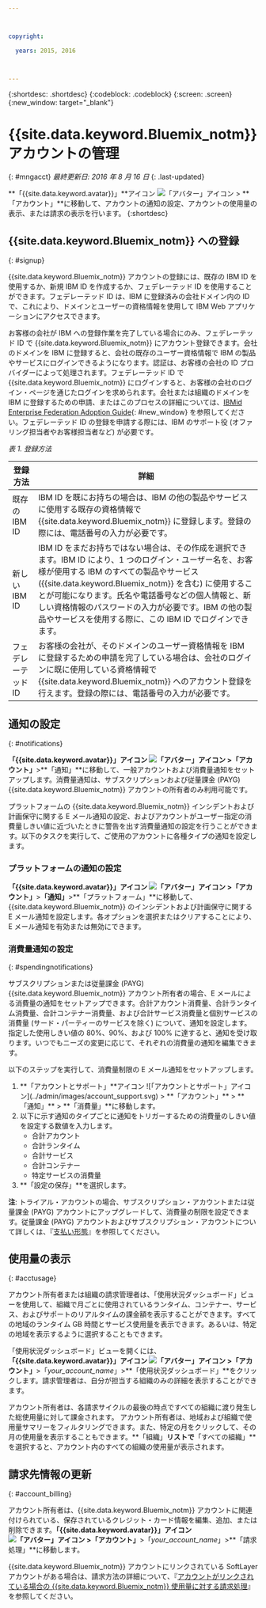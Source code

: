 ```yaml
---



copyright:

  years: 2015, 2016



---
```


{:shortdesc: .shortdesc}
{:codeblock: .codeblock}
{:screen: .screen}
{:new_window: target="_blank"}

# {{site.data.keyword.Bluemix_notm}} アカウントの管理
{: #mngacct}
*最終更新日: 2016 年 8 月 16 日*
{: .last-updated}

**「{{site.data.keyword.avatar}}」**アイコン ![「アバター」アイコン](../icons/i-avatar-icon.svg) &gt; **「アカウント」**に移動して、アカウントの通知の設定、アカウントの使用量の表示、または請求の表示を行います。
{:shortdesc}

## {{site.data.keyword.Bluemix_notm}} への登録
{: #signup}

{{site.data.keyword.Bluemix_notm}} アカウントの登録には、既存の IBM ID を使用するか、新規 IBM ID を作成するか、フェデレーテッド ID を使用することができます。フェデレーテッド ID は、IBM に登録済みの会社ドメイン内の ID で、これにより、ドメインとユーザーの資格情報を使用して IBM Web アプリケーションにアクセスできます。  

お客様の会社が IBM への登録作業を完了している場合にのみ、フェデレーテッド ID で {{site.data.keyword.Bluemix_notm}} にアカウント登録できます。会社のドメインを IBM に登録すると、会社の既存のユーザー資格情報で IBM の製品やサービスにログインできるようになります。認証は、お客様の会社の ID プロバイダーによって処理されます。フェデレーテッド ID で {{site.data.keyword.Bluemix_notm}} にログインすると、お客様の会社のログイン・ページを通じたログインを求められます。会社または組織のドメインを IBM に登録するための申請、またはこのプロセスの詳細については、[IBMid Enterprise Federation Adoption Guide](https://ibm.box.com/v/IBMid-Federation-Guide){: #new_window} を参照してください。フェデレーテッド ID の登録を申請する際には、IBM のサポート役 (オファリング担当者やお客様担当者など) が必要です。

*表 1. 登録方法*

| 登録方法 | 詳細 |    
|-----------------|---------|
|既存の IBM ID | IBM ID を既にお持ちの場合は、IBM の他の製品やサービスに使用する既存の資格情報で {{site.data.keyword.Bluemix_notm}} に登録します。登録の際には、電話番号の入力が必要です。 |
|新しい IBM ID | IBM ID をまだお持ちではない場合は、その作成を選択できます。IBM ID により、1 つのログイン・ユーザー名を、お客様が使用する IBM のすべての製品やサービス ({{site.data.keyword.Bluemix_notm}} を含む) に使用することが可能になります。氏名や電話番号などの個人情報と、新しい資格情報のパスワードの入力が必要です。IBM の他の製品やサービスを使用する際に、この IBM ID でログインできます。  |
|フェデレーテッド ID | お客様の会社が、そのドメインのユーザー資格情報を IBM に登録するための申請を完了している場合は、会社のログインに既に使用している資格情報で {{site.data.keyword.Bluemix_notm}} へのアカウント登録を行えます。登録の際には、電話番号の入力が必要です。 |

## 通知の設定
{: #notifications}

**「{{site.data.keyword.avatar}}」**アイコン ![「アバター」アイコン](../icons/i-avatar-icon.svg) &gt;**「アカウント」**&gt;**「通知」**に移動して、一般アカウントおよび消費量通知をセットアップします。消費量通知は、サブスクリプションおよび従量課金 (PAYG) {{site.data.keyword.Bluemix_notm}} アカウントの所有者のみ利用可能です。

プラットフォームの {{site.data.keyword.Bluemix_notm}} インシデントおよび計画保守に関する E メール通知の設定、およびアカウントがユーザー指定の消費量しきい値に近づいたときに警告を出す消費量通知の設定を行うことができます。以下のタスクを実行して、ご使用のアカウントに各種タイプの通知を設定します。

### プラットフォームの通知の設定

**「{{site.data.keyword.avatar}}」**アイコン ![「アバター」アイコン](../icons/i-avatar-icon.svg) &gt;**「アカウント」**&gt;**「通知」**&gt;**「プラットフォーム」**に移動して、{{site.data.keyword.Bluemix_notm}} のインシデントおよび計画保守に関する E メール通知を設定します。各オプションを選択またはクリアすることにより、E メール通知を有効または無効にできます。

### 消費量通知の設定
{: #spendingnotifications}

サブスクリプションまたは従量課金 (PAYG) {{site.data.keyword.Bluemix_notm}} アカウント所有者の場合、E メールによる消費量の通知をセットアップできます。合計アカウント消費量、合計ランタイム消費量、合計コンテナー消費量、および合計サービス消費量と個別サービスの消費量 (サード・パーティーのサービスを除く) について、通知を設定します。指定した使用しきい値の 80%、90%、および 100% に達すると、通知を受け取ります。いつでもニーズの変更に応じて、それぞれの消費量の通知を編集できます。

以下のステップを実行して、消費量制限の E メール通知をセットアップします。

<ol>
<li>**「アカウントとサポート」**アイコン ![「アカウントとサポート」アイコン](../admin/images/account_support.svg) &gt; **「アカウント」** &gt; **「通知」** &gt; **「消費量」**に移動します。</li>
<li>以下に示す通知のタイプごとに通知をトリガーするための消費量のしきい値を設定する数値を入力します。<br />
<ul>
<li>合計アカウント</li>
<li>合計ランタイム</li>
<li>合計サービス</li>
<li>合計コンテナー</li>
<li>特定サービスの消費量</li>
</ul>
</li>
<li>**「設定の保存」**を選択します。</li>
</ol>

**注**: トライアル・アカウントの場合、サブスクリプション・アカウントまたは従量課金 (PAYG) アカウントにアップグレードして、消費量の制限を設定できます。従量課金 (PAYG) アカウントおよびサブスクリプション・アカウントについて詳しくは、『[支払い形態](../pricing/index.html#pay-accounts)』を参照してください。


## 使用量の表示
{: #acctusage}

アカウント所有者または組織の請求管理者は、「使用状況ダッシュボード」ビューを使用して、組織で月ごとに使用されているランタイム、コンテナー、サービス、およびサポートのリアルタイムの課金額を表示することができます。すべての地域のランタイム GB 時間とサービス使用量を表示できます。あるいは、特定の地域を表示するように選択することもできます。

「使用状況ダッシュボード」ビューを開くには、**「{{site.data.keyword.avatar}}」**アイコン ![「アバター」アイコン](../icons/i-avatar-icon.svg) &gt;**「アカウント」**&gt;「*your_account_name*」&gt;**「使用状況ダッシュボード」**をクリックします。請求管理者は、自分が担当する組織のみの詳細を表示することができます。

アカウント所有者は、各請求サイクルの最後の時点ですべての組織に渡り発生した総使用量に対して課金されます。
アカウント所有者は、地域および組織で使用量サマリーをフィルタリングできます。また、特定の月をクリックして、その月の使用量を表示することもできます。**「組織」**リストで**「すべての組織」**を選択すると、アカウント内のすべての組織の使用量が表示されます。


## 請求先情報の更新
{: #account_billing}

アカウント所有者は、{{site.data.keyword.Bluemix_notm}} アカウントに関連付けられている、保存されているクレジット・カード情報を編集、追加、または削除できます。**「{{site.data.keyword.avatar}}」**アイコン ![「アバター」アイコン](../icons/i-avatar-icon.svg) &gt;**「アカウント」**&gt;「*your_account_name*」&gt;**「請求処理」**に移動します。

{{site.data.keyword.Bluemix_notm}} アカウントにリンクされている SoftLayer アカウントがある場合は、請求方法の詳細について、『[アカウントがリンクされている場合の {{site.data.keyword.Bluemix_notm}} 使用量に対する請求処理](../admin/softlayerlink.html#bill_usage)』を参照してください。
